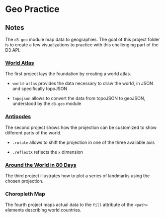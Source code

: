 # Geo Practice

## Notes

The `d3-geo` module map data to geographies. The goal of this project folder is to create a few visualizations to practice with this challenging part of the D3 API.

### [World Atlas](https://codepen.io/borntofrappe/pen/gOxQXRK)

The first project lays the foundation by creating a world atlas.

- `world-atlas` provides the data necessary to draw the world, in JSON and specifically topoJSON

- `topojson` allows to convert the data from topoJSON to geoJSON, understood by the `d3-geo` module

### [Antipodes](https://codepen.io/borntofrappe/pen/eYEbPML)

The second project shows how the projection can be customized to show different parts of the world.

- `.rotate` allows to shift the projection in one of the three available axis

- `.reflextX` reflects the `x` dimension

### [Around the World in 80 Days](https://codepen.io/borntofrappe/pen/yLoZyEa)

The third project illustrates how to plot a series of landmarks using the chosen projection.

### Choropleth Map

The fourth project maps actual data to the `fill` attribute of the `<path>` elements describing world countries.
